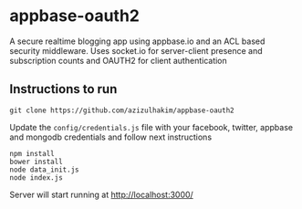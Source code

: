 # appbase-oauth2

A secure realtime blogging app using appbase.io and an ACL based security middleware. Uses socket.io for server-client presence and subscription counts and OAUTH2 for client authentication

## Instructions to run

```
git clone https://github.com/azizulhakim/appbase-oauth2
```

Update the ```config/credentials.js``` file with your facebook, twitter, appbase and mongodb credentials and follow next instructions


```
npm install
bower install
node data_init.js
node index.js
```

Server will start running at [http://localhost:3000/](http://localhost:3000/)
